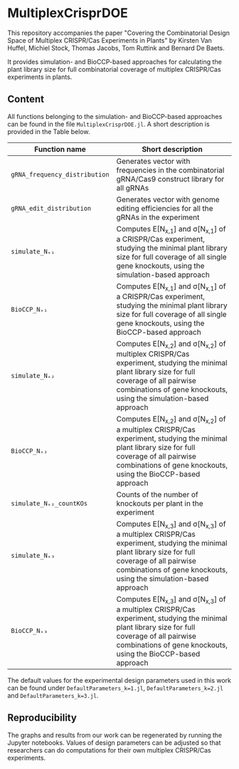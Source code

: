 # MultiplexCrisprDOE
This repository accompanies the paper "Covering the Combinatorial Design Space of Multiplex CRISPR/Cas Experiments in Plants" by Kirsten Van Huffel, Michiel Stock, Thomas Jacobs, Tom Ruttink and Bernard De Baets.

It provides simulation- and BioCCP-based approaches for calculating the plant library size for full combinatorial coverage of multiplex CRISPR/Cas experiments in plants.

## Content
All functions belonging to the simulation- and BioCCP-based approaches can be found in the file `MultiplexCrisprDOE.jl`. A short description is provided in the Table below.

Function name    | Short description
---------------- | -----------------
`gRNA_frequency_distribution`        | Generates vector with frequencies in the combinatorial gRNA/Cas9 construct library for all gRNAs 
`gRNA_edit_distribution`      | Generates vector with genome editing efficiencies for all the gRNAs in the experiment 
`simulate_Nₓ₁`         | Computes E[N<sub>x,1</sub>] and σ[N<sub>x,1</sub>] of a CRISPR/Cas experiment, studying the minimal plant library size for full coverage of all single gene knockouts, using the simulation-based approach
`BioCCP_Nₓ₁` | Computes E[N<sub>x,1</sub>] and σ[N<sub>x,1</sub>] of a CRISPR/Cas experiment, studying the minimal plant library size for full coverage of all single gene knockouts, using the BioCCP-based approach
`simulate_Nₓ₂`      | Computes  E[N<sub>x,2</sub>] and σ[N<sub>x,2</sub>] of multiplex CRISPR/Cas experiment, studying the minimal plant library size for full coverage of all pairwise combinations of gene knockouts, using the simulation-based approach
`BioCCP_Nₓ₂`         | Computes  E[N<sub>x,2</sub>] and σ[N<sub>x,2</sub>] of a multiplex CRISPR/Cas experiment, studying the minimal plant library size for full coverage of all pairwise combinations of gene knockouts, using the BioCCP-based approach
`simulate_Nₓ₂_countKOs` | Counts of the number of knockouts per plant in the experiment 
`simulate_Nₓ₃` | Computes  E[N<sub>x,3</sub>] and σ[N<sub>x,3</sub>] of a multiplex CRISPR/Cas experiment, studying the minimal plant library size for full coverage of all pairwise combinations of gene knockouts, using the simulation-based approach
`BioCCP_Nₓ₃` | Computes  E[N<sub>x,3</sub>] and σ[N<sub>x,3</sub>] of a multiplex CRISPR/Cas experiment, studying the minimal plant library size for full coverage of all pairwise combinations of gene knockouts, using the BioCCP-based approach

The default values for the experimental design parameters used in this work can be found under `DefaultParameters_k=1.jl`, `DefaultParameters_k=2.jl` and `DefaultParameters_k=3.jl`.

## Reproducibility
The graphs and results from our work can be regenerated by running the Jupyter notebooks. Values of design parameters can be adjusted so that researchers can do computations for their own multiplex CRISPR/Cas experiments.
